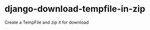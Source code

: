 django-download-tempfile-in-zip
===============================
Create a TempFile and zip it for download
